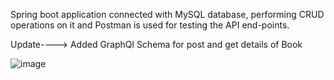 Spring boot application connected with MySQL database, performing CRUD operations on it and Postman is used for testing the API end-points.

Update----> Added GraphQl Schema for post and get details of Book

![image](https://github.com/abhijit-nashi/SpringBootMysql/assets/155634784/fc5c0f93-0d87-47e3-8259-080c00f4cd95)
